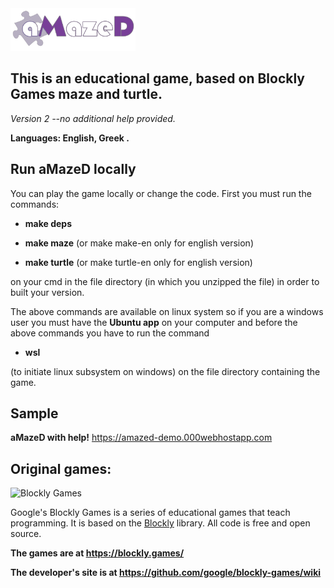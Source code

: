 <img src="/appengine/images/logo_amazed.png" width="200">

## This is an educational game, based on Blockly Games maze and turtle. 
*Version 2 --no additional help provided.*

**Languages: English, Greek .**

## Run aMazeD locally
You can play the game locally or change the code.  First you must run the commands: 


- **make deps**

- **make maze** (or make make-en only for english version)

- **make turtle** (or make turtle-en only for english version)


on your cmd in the file directory (in which you unzipped the file) in order to built your version.

The above commands are available on linux system so if you are a windows user
you must have the **Ubuntu app** on your computer and before the above commands you
have to run the command 


- **wsl**


(to initiate linux subsystem on windows) on the file directory containing the game.

## Sample
**aMazeD with help!**
https://amazed-demo.000webhostapp.com

## Original games:

![Blockly Games](https://raw.githubusercontent.com/wiki/google/blockly-games/title.png)

Google's Blockly Games is a series of educational games that teach programming.
It is based on the [Blockly](https://developers.google.com/blockly/) library.
All code is free and open source.

**The games are at https://blockly.games/**

**The developer's site is at https://github.com/google/blockly-games/wiki**
